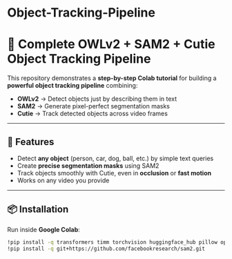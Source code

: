 # Object-Tracking-Pipeline

# 🎯 Complete OWLv2 + SAM2 + Cutie Object Tracking Pipeline

This repository demonstrates a **step-by-step Colab tutorial** for building a **powerful object tracking pipeline** combining:

- **OWLv2** → Detect objects just by describing them in text  
- **SAM2** → Generate pixel-perfect segmentation masks  
- **Cutie** → Track detected objects across video frames  

---

## 🚀 Features
- Detect **any object** (person, car, dog, ball, etc.) by simple text queries
- Create **precise segmentation masks** using SAM2
- Track objects smoothly with Cutie, even in **occlusion** or **fast motion**
- Works on any video you provide

---

## 📦 Installation
Run inside **Google Colab**:

```bash
!pip install -q transformers timm torchvision huggingface_hub pillow opencv-python matplotlib
!pip install -q git+https://github.com/facebookresearch/sam2.git
